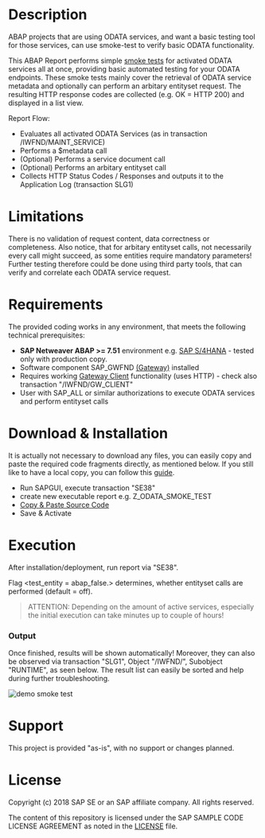 # Description

ABAP projects that are using ODATA services, and want a basic testing tool for those services, can use smoke-test to verify basic ODATA functionality.    

This ABAP Report performs simple [smoke tests](https://en.wikipedia.org/wiki/Smoke_testing_%28software%29) for activated ODATA services all at once, providing basic automated testing for your ODATA endpoints. These smoke tests mainly cover the retrieval of ODATA service metadata and optionally can perform an arbitary entityset request. The resulting HTTP response codes are collected (e.g. OK = HTTP 200) and displayed in a list view.  

Report Flow:
* Evaluates all activated ODATA Services (as in transaction /IWFND/MAINT_SERVICE)
* Performs a $metadata call
* (Optional) Performs a service document call
* (Optional) Performs an arbitary entityset call
* Collects HTTP Status Codes / Responses and outputs it to the Application Log (transaction SLG1)

# Limitations

There is no validation of request content, data correctness or completeness. Also notice, that for arbitary entityset calls, not necessarily every call might succeed, as some entities require mandatory parameters! Further testing therefore could be done using third party tools, that can verify and correlate each ODATA service request. 

# Requirements

The provided coding works in any environment, that meets the following technical prerequisites:

* **SAP Netweaver ABAP >= 7.51** environment e.g. [SAP S/4HANA](https://blogs.sap.com/?p=745947) - tested only with production copy.
* Software component SAP_GWFND [(Gateway)](https://launchpad.support.sap.com/#/notes/2512479) installed
* Requires working [Gateway Client](https://wiki.scn.sap.com/wiki/display/ABAPConn/Gateway+Client) functionality (uses HTTP) - check also transaction "/IWFND/GW_CLIENT"
* User with SAP_ALL or similar authorizations to execute ODATA services and perform entityset calls

# Download & Installation

It is actually not necessary to download any files, you can easily copy and paste the required code fragments directly, as mentioned below. If you still like to have a local copy, you can follow this [guide](https://help.github.com/articles/cloning-a-repository/).

* Run SAPGUI, execute transaction "SE38"
* create new executable report e.g. Z_ODATA_SMOKE_TEST
* [Copy & Paste Source Code](https://github.com/SAP/abap-odata-smoke-test/blob/master/src/Z_ODATA_SMOKE_TEST.txt)
* Save & Activate

# Execution

After installation/deployment, run report via "SE38".

Flag <test_entity = abap_false.> determines, whether entityset calls are performed (default = off).

> ATTENTION: Depending on the amount of active services, especially the initial execution can take minutes up to couple of hours!

### Output

Once finished, results will be shown automatically! Moreover, they can also be observed via transaction "SLG1", Object "/IWFND/", Subobject "RUNTIME", as seen below. The result list can easily be sorted and help during further troubleshooting.

![demo smoke test](https://github.com/SAP/abap-odata-smoke-test/blob/master/docs/img/smoke_test.png)

# Support

This project is provided "as-is", with no support or changes planned.

# License

Copyright (c) 2018 SAP SE or an SAP affiliate company. All rights reserved.

The content of this repository is licensed under the SAP SAMPLE CODE LICENSE AGREEMENT as noted in the [LICENSE](https://github.com/SAP/abap-odata-smoke-test/blob/master/LICENSE) file.
